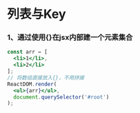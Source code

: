 # 列表与Key

### 1、通过使用{}在jsx内部建一个元素集合

```jsx
const arr = [
  <li>1</li>,
  <li>2</li>
];
// 将数组直接放入{}，不用拼接
ReactDOM.render(
  <ul>{arr}</ul>,
  document.querySelector('#root')
);
```